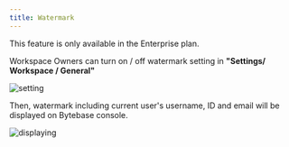 ```yaml
---
title: Watermark
---
```


<HintBlock type="info">

This feature is only available in the Enterprise plan.

</HintBlock>

Workspace Owners can turn on / off watermark setting in **"Settings/ Workspace / General"**

![setting](/docs/administration/watermark/watermark-setting.webp)

Then, watermark including current user's username, ID and email will be displayed on Bytebase console.

![displaying](/docs/administration/watermark/watermark-displaying.webp)
